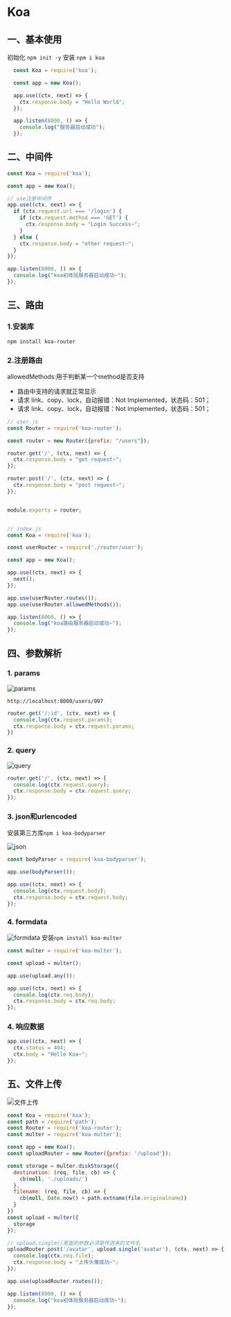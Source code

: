 # Koa

## 一、基本使用

初始化 `npm init -y`
安装 `npm i koa`

```js
  const Koa = require('koa');

  const app = new Koa();

  app.use((ctx, next) => {
    ctx.response.body = "Hello World";
  });

  app.listen(8000, () => {
    console.log("服务器启动成功");
  });

```

## 二、中间件

```js
const Koa = require('koa');

const app = new Koa();

// use注册中间件
app.use((ctx, next) => {
  if (ctx.request.url === '/login') {
    if (ctx.request.method === 'GET') {
      ctx.response.body = "Login Success~";
    }
  } else {
    ctx.response.body = "other request~";
  }
});

app.listen(8000, () => {
  console.log("koa初体验服务器启动成功~");
});
```

## 三、路由

### 1.安装库

`npm install koa-router`

### 2.注册路由

allowedMethods:用于判断某一个method是否支持

- 路由中支持的请求就正常显示
- 请求 link、copy、lock，自动报错：Not Implemented，状态码：501；
- 请求 link、copy、lock，自动报错：Not Implemented，状态码：501；

```js
// user.js
const Router = require('koa-router');

const router = new Router({prefix: "/users"});

router.get('/', (ctx, next) => {
  ctx.response.body = "get request~";
});

router.post('/', (ctx, next) => {
  ctx.response.body = "post request~";
});


module.exports = router;


// index.js
const Koa = require('koa');

const userRouter = require('./router/user');

const app = new Koa();

app.use((ctx, next) => {
  next();
});

app.use(userRouter.routes());
app.use(userRouter.allowedMethods());

app.listen(8000, () => {
  console.log("koa路由服务器启动成功~");
});

```

## 四、参数解析

### 1. params

![params](https://cdn.jsdelivr.net/gh/ailing666/images@master/2021/16394499128141639449912805.png)

`http://localhost:8000/users/007`

```js
router.get('/:id', (ctx, next) => {
  console.log(ctx.request.params);
  ctx.response.body = ctx.request.params;
})
```

### 2. query

![query](https://cdn.jsdelivr.net/gh/ailing666/images@master/2021/16394499553561639449955347.png)

```js
router.get('/', (ctx, next) => {
  console.log(ctx.request.query);
  ctx.response.body = ctx.request.query;
});
```

### 3. json和urlencoded

安装第三方库`npm i koa-bodyparser`

![json](https://cdn.jsdelivr.net/gh/ailing666/images@master/2021/16394509017231639450901714.png)

```js
const bodyParser = require('koa-bodyparser');

app.use(bodyParser());

app.use((ctx, next) => {
  console.log(ctx.request.body);
  ctx.response.body = ctx.request.body;
});
```

### 4. formdata

![formdata](https://cdn.jsdelivr.net/gh/ailing666/images@master/2021/16394512120051639451211996.png)
安装`npm install koa-multer`

```js
const multer = require('koa-multer');

const upload = multer();

app.use(upload.any());

app.use((ctx, next) => {
  console.log(ctx.req.body);
  ctx.response.body = ctx.req.body;
});
```

### 4. 响应数据

```js
app.use((ctx, next) => {
  ctx.status = 404;
  ctx.body = "Hello Koa~";
});
```

## 五、文件上传

![文件上传](https://cdn.jsdelivr.net/gh/ailing666/images@master/2021/16394521143481639452114339.png)

```js
const Koa = require('koa');
const path = require('path');
const Router = require('koa-router');
const multer = require('koa-multer');

const app = new Koa();
const uploadRouter = new Router({prefix: '/upload'});

const storage = multer.diskStorage({
  destination: (req, file, cb) => {
    cb(null, './uploads/')
  },
  filename: (req, file, cb) => {
    cb(null, Date.now() + path.extname(file.originalname))
  }
})
const upload = multer({
  storage
});

// upload.single()里面的参数必须是传进来的文件名
uploadRouter.post('/avatar', upload.single('avatar'), (ctx, next) => {
  console.log(ctx.req.file);
  ctx.response.body = "上传头像成功~";
});

app.use(uploadRouter.routes());

app.listen(8000, () => {
  console.log("koa初体验服务器启动成功~");
});

```
